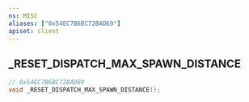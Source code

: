 ```yaml
---
ns: MISC
aliases: ["0x54EC7B6BC72BAD69"]
apiset: client
---
```

## _RESET_DISPATCH_MAX_SPAWN_DISTANCE

```c
// 0x54EC7B6BC72BAD69
void _RESET_DISPATCH_MAX_SPAWN_DISTANCE();
```